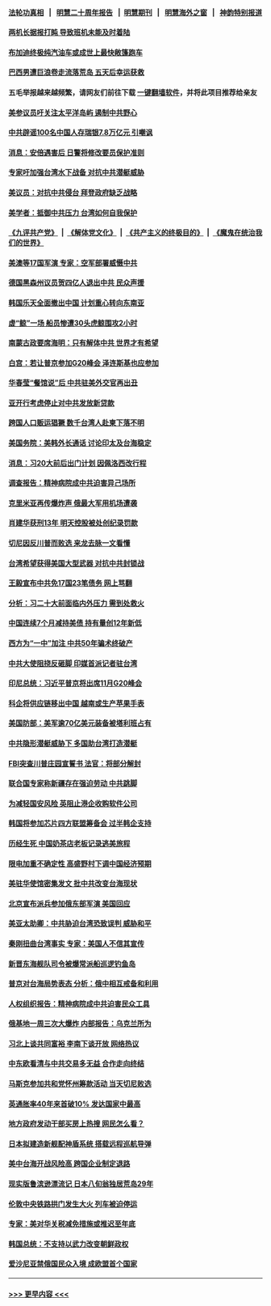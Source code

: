 #### [法轮功真相](https://github.com/gfw-breaker/truth/blob/master/README.md?t=0) &nbsp;&nbsp;|&nbsp;&nbsp; [明慧二十周年报告](https://github.com/gfw-breaker/mh-reports/blob/master/README.md?t=0) &nbsp;&nbsp;|&nbsp;&nbsp;[明慧期刊](https://github.com/gfw-breaker/mh-qikan) &nbsp;&nbsp;|&nbsp;&nbsp; [明慧海外之窗](https://github.com/gfw-breaker/mh-news/blob/master/README.md?t=0) &nbsp;&nbsp;|&nbsp;&nbsp; [神韵特别报道](https://github.com/gfw-breaker/mh-news/blob/master/shenyun.md?t=0)
#### [两机长据报打盹 导致班机未能及时着陆](../pages/nsc418/n13806604.md?t=08210151) 
#### [布加迪终极纯汽油车或成世上最快敞篷跑车](../pages/nsc418/n13806681.md?t=08210151) 
#### [巴西男遭巨浪卷走流落荒岛 五天后幸运获救](../pages/nsc418/n13806505.md?t=08210151) 
#### 五毛举报越来越频繁，请网友们前往下载 [一键翻墙软件](https://github.com/gfw-breaker/ssr-accounts)，并将此项目推荐给亲友
#### [美参议员吁关注太平洋岛屿 遏制中共野心](../pages/nsc418/n13806666.md?t=08210151) 
#### [中共辟谣100名中国人存瑞银7.8万亿元 引嘲讽](../pages/nsc418/n13806591.md?t=08210151) 
#### [消息：安倍遇害后 日警将修改要员保护准则](../pages/nsc418/n13806567.md?t=08210151) 
#### [专家吁加强台湾水下战备 对抗中共潜艇威胁](../pages/nsc418/n13806530.md?t=08210151) 
#### [美议员：对抗中共侵台 拜登政府缺乏战略](../pages/nsc418/n13806399.md?t=08210151) 
#### [美学者：抵御中共压力 台湾如何自我保护](../pages/nsc418/n13806267.md?t=08210151) 
#### [《九评共产党》](https://github.com/begood0513/9ping.md/blob/master/README.md) &nbsp;|&nbsp; [《解体党文化》](../../../../jtdwh.md/blob/master/README.md)  &nbsp;|&nbsp; [《共产主义的终极目的》](../../../../gczydzjmd.md/blob/master/README.md) &nbsp;|&nbsp; [《魔鬼在统治我们的世界》](../../../../mgztzwmdsj.md/blob/master/README.md) 
#### [美澳等17国军演 专家：空军部署威慑中共](../pages/nsc418/n13806319.md?t=08210151) 
#### [德国黑森州议员贺四亿人退出中共 民众声援](../pages/nsc418/n13806276.md?t=08210151) 
#### [韩国乐天全面撤出中国 计划重心转向东南亚](../pages/nsc418/n13806209.md?t=08210151) 
#### [虚“鲸”一场 船员惨遭30头虎鲸围攻2小时](../pages/nsc418/n13805841.md?t=08210151) 
#### [南蒙古政要席海明：只有解体中共 世界才有希望](../pages/nsc418/n13806178.md?t=08210151) 
#### [白宫：若让普京参加G20峰会 泽连斯基也应参加](../pages/nsc418/n13806296.md?t=08210151) 
#### [华春莹“餐馆说”后 中共驻美外交官再出丑](../pages/nsc418/n13806258.md?t=08210151) 
#### [亚开行考虑停止对中共发放新贷款](../pages/nsc418/n13806217.md?t=08210151) 
#### [跨国人口贩运猖獗 数千台湾人赴柬下落不明](../pages/nsc418/n13806188.md?t=08210151) 
#### [美国务院：美韩外长通话 讨论印太及台海稳定](../pages/nsc418/n13806134.md?t=08210151) 
#### [消息：习20大前后出门计划 因佩洛西改行程](../pages/nsc418/n13806160.md?t=08210151) 
#### [调查报告：精神病院成中共迫害异己场所](../pages/nsc418/n13806163.md?t=08210151) 
#### [克里米亚再传爆炸声 俄最大军用机场遭袭](../pages/nsc418/n13806004.md?t=08210151) 
#### [肖建华获刑13年 明天控股被处创纪录罚款](../pages/nsc418/n13805882.md?t=08210151) 
#### [切尼因反川普而败选 来龙去脉一文看懂](../pages/nsc418/n13804749.md?t=08210151) 
#### [台湾希望获得美国大型武器 对抗中共封锁战](../pages/nsc418/n13805928.md?t=08210151) 
#### [王毅宣布中共免17国23笔债务 网上骂翻](../pages/nsc418/n13805917.md?t=08210151) 
#### [分析：习二十大前面临内外压力 需到处救火](../pages/nsc418/n13805569.md?t=08210151) 
#### [中国连续7个月减持美债 持有量创12年新低](../pages/nsc418/n13805844.md?t=08210151) 
#### [西方为“一中”加注 中共50年骗术终破产](../pages/nsc418/n13805808.md?t=08210151) 
#### [中共大使阻挠反砸脚 印媒首派记者驻台湾](../pages/nsc418/n13805615.md?t=08210151) 
#### [印尼总统：习近平普京将出席11月G20峰会](../pages/nsc418/n13805558.md?t=08210151) 
#### [科企将供应链移出中国 越南或生产苹果手表](../pages/nsc418/n13805458.md?t=08210151) 
#### [美国防部：美军逾70亿美元装备被塔利班占有](../pages/nsc418/n13805541.md?t=08210151) 
#### [中共隐形潜艇威胁下 多国助台湾打造潜艇](../pages/nsc418/n13805460.md?t=08210151) 
#### [FBI突查川普庄园宣誓书 法官：将部分解封](../pages/nsc418/n13805358.md?t=08210151) 
#### [联合国专家称新疆存在强迫劳动 中共跳脚](../pages/nsc418/n13805421.md?t=08210151) 
#### [为减轻国安风险 英阻止港企收购软件公司](../pages/nsc418/n13805405.md?t=08210151) 
#### [韩国将参加芯片四方联盟筹备会 过半韩企支持](../pages/nsc418/n13805246.md?t=08210151) 
#### [历经生死 中国奶茶店老板记录逃美旅程](../pages/nsc418/n13805185.md?t=08210151) 
#### [限电加重不确定性 高盛野村下调中国经济预期](../pages/nsc418/n13805099.md?t=08210151) 
#### [美驻华使馆密集发文 批中共改变台海现状](../pages/nsc418/n13805136.md?t=08210151) 
#### [北京宣布派兵参加俄东部军演 美国回应](../pages/nsc418/n13804899.md?t=08210151) 
#### [美亚太助卿：中共胁迫台湾恐致误判 威胁和平](../pages/nsc418/n13804952.md?t=08210151) 
#### [秦刚扭曲台湾事实 专家：美国人不信其宣传](../pages/nsc418/n13804889.md?t=08210151) 
#### [新晋东海舰队司令被爆常派船巡逻钓鱼岛](../pages/nsc418/n13804758.md?t=08210151) 
#### [普京对台海局势表态 分析：俄中相互戒备和利用](../pages/nsc418/n13804733.md?t=08210151) 
#### [人权组织报告：精神病院成中共迫害民众工具](../pages/nsc418/n13804311.md?t=08210151) 
#### [俄基地一周三次大爆炸 内部报告：乌克兰所为](../pages/nsc418/n13804649.md?t=08210151) 
#### [习北上谈共同富裕 李南下谈开放 网络热议](../pages/nsc418/n13804645.md?t=08210151) 
#### [中东欧看清与中共交易多无益 合作走向终结](../pages/nsc418/n13804541.md?t=08210151) 
#### [马斯克参加共和党怀州筹款活动 当天切尼败选](../pages/nsc418/n13804554.md?t=08210151) 
#### [英通胀率40年来首破10% 发达国家中最高](../pages/nsc418/n13804603.md?t=08210151) 
#### [地方政府发动干部买房上热搜 网民怎么看？](../pages/nsc418/n13804322.md?t=08210151) 
#### [日本拟建造新舰配神盾系统 搭载远程巡航导弹](../pages/nsc418/n13804520.md?t=08210151) 
#### [美中台海开战风险高 跨国企业制定退路](../pages/nsc418/n13804488.md?t=08210151) 
#### [现实版鲁滨逊漂流记 日本八旬翁独居荒岛29年](../pages/nsc418/n13804283.md?t=08210151) 
#### [伦敦中央铁路拱门发生大火 列车被迫停运](../pages/nsc418/n13804431.md?t=08210151) 
#### [专家：美对华关税减免措施或推迟至年底](../pages/nsc418/n13804428.md?t=08210151) 
#### [韩国总统：不支持以武力改变朝鲜政权](../pages/nsc418/n13804324.md?t=08210151) 
#### [爱沙尼亚禁俄国民众入境 成欧盟首个国家](../pages/nsc418/n13804204.md?t=08210151) 

----
#### [ >>> 更早内容 <<< ](../indexes/nsc418-earlier.md)
